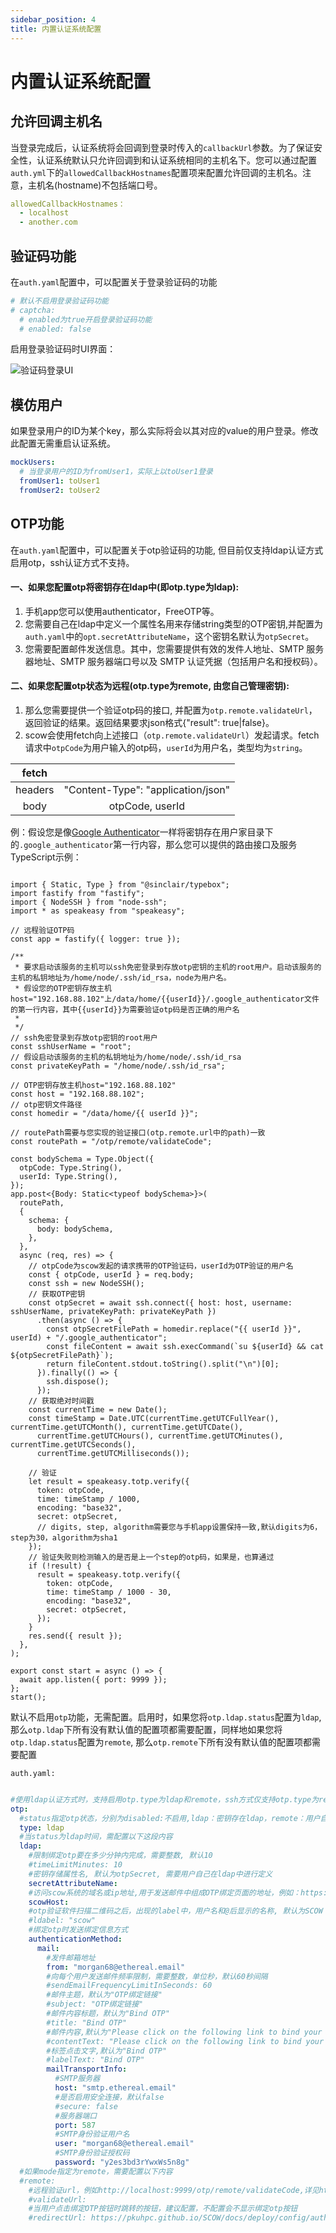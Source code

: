 ```yaml
---
sidebar_position: 4
title: 内置认证系统配置 
---
```


# 内置认证系统配置

## 允许回调主机名

当登录完成后，认证系统将会回调到登录时传入的`callbackUrl`参数。为了保证安全性，认证系统默认只允许回调到和认证系统相同的主机名下。您可以通过配置`auth.yml`下的`allowedCallbackHostnames`配置项来配置允许回调的主机名。注意，主机名(hostname)不包括端口号。

```yaml title="config/auth.yml"
allowedCallbackHostnames：
  - localhost
  - another.com
```

## 验证码功能

在`auth.yaml`配置中，可以配置关于登录验证码的功能
  
```yaml title="config/auth.yml"
# 默认不启用登录验证码功能
# captcha:
  # enabled为true开启登录验证码功能
  # enabled: false
```

启用登录验证码时UI界面：

![验证码登录UI](./%E9%AA%8C%E8%AF%81%E7%A0%81%E7%99%BB%E5%BD%95UI.png)

## 模仿用户

如果登录用户的ID为某个key，那么实际将会以其对应的value的用户登录。修改此配置无需重启认证系统。

```yaml title="config/auth.yml"
mockUsers:
  # 当登录用户的ID为fromUser1，实际上以toUser1登录
  fromUser1: toUser1
  fromUser2: toUser2
```


## OTP功能

在`auth.yaml`配置中，可以配置关于otp验证码的功能, 但目前仅支持ldap认证方式启用otp，ssh认证方式不支持。

#### 一、如果您配置otp将密钥存在ldap中(即otp.type为ldap):

   
  1. 手机app您可以使用authenticator，FreeOTP等。
  2. 您需要自己在ldap中定义一个属性名用来存储string类型的OTP密钥,并配置为`auth.yaml`中的`opt.secretAttributeName`，这个密钥名默认为`otpSecret`。
  3. 您需要配置邮件发送信息。其中，您需要提供有效的发件人地址、SMTP 服务器地址、SMTP 服务器端口号以及 SMTP 认证凭据（包括用户名和授权码）。

#### 二、如果您配置otp状态为远程(otp.type为remote, 由您自己管理密钥):

  1. 那么您需要提供一个验证otp码的接口, 并配置为`otp.remote.validateUrl`，返回验证的结果。返回结果要求json格式{"result": true|false}。
  2. scow会使用fetch向上述接口（`otp.remote.validateUrl`）发起请求。fetch请求中`otpCode`为用户输入的otp码，`userId`为用户名，类型均为`string`。

  | fetch| |
  |:----:|:---------------------------------: |
  |headers|"Content-Type": "application/json" |
  | body  | otpCode, userId                   |

例：假设您是像[Google Authenticator](https://github.com/google/google-authenticator-libpam)一样将密钥存在用户家目录下的`.google_authenticator`第一行内容，那么您可以提供的路由接口及服务TypeScript示例：

```

import { Static, Type } from "@sinclair/typebox";
import fastify from "fastify";
import { NodeSSH } from "node-ssh";
import * as speakeasy from "speakeasy";

// 远程验证OTP码
const app = fastify({ logger: true });

/**
 * 要求启动该服务的主机可以ssh免密登录到存放otp密钥的主机的root用户。启动该服务的主机的私钥地址为/home/node/.ssh/id_rsa，node为用户名。
 * 假设您的OTP密钥存放主机host="192.168.88.102"上/data/home/{{userId}}/.google_authenticator文件的第一行内容，其中{{userId}}为需要验证otp码是否正确的用户名
 * 
 */
// ssh免密登录到存放otp密钥的root用户
const sshUserName = "root";
// 假设启动该服务的主机的私钥地址为/home/node/.ssh/id_rsa
const privateKeyPath = "/home/node/.ssh/id_rsa";

// OTP密钥存放主机host="192.168.88.102"
const host = "192.168.88.102";
// otp密钥文件路径
const homedir = "/data/home/{{ userId }}";

// routePath需要与您实现的验证接口(otp.remote.url中的path)一致
const routePath = "/otp/remote/validateCode";

const bodySchema = Type.Object({
  otpCode: Type.String(),
  userId: Type.String(),
});
app.post<{Body: Static<typeof bodySchema>}>(
  routePath,
  {
    schema: {
      body: bodySchema,
    },
  },
  async (req, res) => {
    // otpCode为scow发起的请求携带的OTP验证码，userId为OTP验证的用户名
    const { otpCode, userId } = req.body;
    const ssh = new NodeSSH();
    // 获取OTP密钥
    const otpSecret = await ssh.connect({ host: host, username: sshUserName, privateKeyPath: privateKeyPath })
      .then(async () => {
        const otpSecretFilePath = homedir.replace("{{ userId }}", userId) + "/.google_authenticator";
        const fileContent = await ssh.execCommand(`su ${userId} && cat ${otpSecretFilePath}`);
        return fileContent.stdout.toString().split("\n")[0];
      }).finally(() => {
        ssh.dispose();
      });
    // 获取绝对时间戳
    const currentTime = new Date();
    const timeStamp = Date.UTC(currentTime.getUTCFullYear(), currentTime.getUTCMonth(), currentTime.getUTCDate(),
      currentTime.getUTCHours(), currentTime.getUTCMinutes(), currentTime.getUTCSeconds(),
      currentTime.getUTCMilliseconds());

    // 验证
    let result = speakeasy.totp.verify({
      token: otpCode,
      time: timeStamp / 1000,
      encoding: "base32",
      secret: otpSecret,
      // digits, step, algorithm需要您与手机app设置保持一致,默认digits为6，step为30，algorithm为sha1
    });
    // 验证失败则检测输入的是否是上一个step的otp码，如果是，也算通过
    if (!result) {
      result = speakeasy.totp.verify({
        token: otpCode,
        time: timeStamp / 1000 - 30,
        encoding: "base32",
        secret: otpSecret,
      });
    }
    res.send({ result });
  },
);

export const start = async () => {
  await app.listen({ port: 9999 });
};
start();

```

默认不启用`otp`功能，无需配置。启用时，如果您将`otp.ldap.status`配置为`ldap`, 那么`otp.ldap`下所有没有默认值的配置项都需要配置，同样地如果您将`otp.ldap.status`配置为`remote`, 那么`otp.remote`下所有没有默认值的配置项都需要配置

`auth.yaml:`
```yaml title="config/auth.yml"

#使用ldap认证方式时，支持启用otp.type为ldap和remote，ssh方式仅支持otp.type为remote
otp:
  #status指定otp状态，分别为disabled:不启用,ldap：密钥存在ldap，remote：用户自行实现otp码认证接口。默认为disabled
  type: ldap
  #当status为ldap时间，需配置以下这段内容
  ldap:
    #限制绑定otp要在多少分钟内完成，需要整数, 默认10
    #timeLimitMinutes: 10
    #密钥存储属性名, 默认为otpSecret, 需要用户自己在ldap中进行定义
    secretAttributeName: 
    #访问scow系统的域名或ip地址,用于发送邮件中组成OTP绑定页面的地址，例如：https://pku.edu.cn
    scowHost: 
    #otp验证软件扫描二维码之后，出现的label中，用户名和@后显示的名称, 默认为SCOW
    #ldabel: "scow"
    #绑定otp时发送绑定信息方式
    authenticationMethod:
      mail:
        #发件邮箱地址
        from: "morgan68@ethereal.email"
        #向每个用户发送邮件频率限制，需要整数，单位秒，默认60秒间隔
        #sendEmailFrequencyLimitInSeconds: 60
        #邮件主题，默认为"OTP绑定链接"
        #subject: "OTP绑定链接"
        #邮件内容标题，默认为"Bind OTP"
        #title: "Bind OTP"
        #邮件内容,默认为"Please click on the following link to bind your OTP:"
        #contentText: "Please click on the following link to bind your OTP"
        #标签点击文字,默认为"Bind OTP"
        #labelText: "Bind OTP"
        mailTransportInfo:
          #SMTP服务器
          host: "smtp.ethereal.email"
          #是否启用安全连接，默认false
          #secure: false
          #服务器端口
          port: 587
          #SMTP身份验证用户名
          user: "morgan68@ethereal.email"
          #SMTP身份验证授权码
          password: "y2es3bd3rYwxWs5n8g"
  #如果mode指定为remote，需要配置以下内容
  #remote:
    #远程验证url，例如http://localhost:9999/otp/remote/validateCode,详见https://pkuhpc.github.io/SCOW/docs/deploy/config/auth/config
    #validateUrl: 
    #当用户点击绑定OTP按钮时跳转的按钮，建议配置，不配置会不显示绑定otp按钮
    #redirectUrl: https://pkuhpc.github.io/SCOW/docs/deploy/config/auth/config 

```
